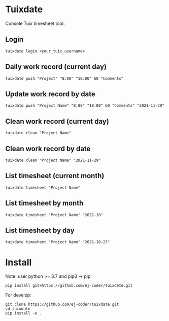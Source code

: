 # Tuixdate

Console Tuix timesheet tool.

## Login
```
tuixdate login <your_tuix_username>
```

## Daily work record (current day)
```
tuixdate push "Project" "8:00" "18:00" 60 "Comments"
```

## Update work record by date
```
tuixdate push "Project Name" "8:00" "18:00" 60 "Comments" "2021-11-29"
```

## Clean work record (current day) 
```
tuixdate clean "Project Name"
```

## Clean work record by date 
```
tuixdate clean "Project Name" "2021-11-29"
```

## List timesheet (current month)
```
tuixdate timesheet "Project Name"
```

## List timesheet by month
```
tuixdate timesheet "Project Name" "2021-10"
```

## List timesheet by day
```
tuixdate timesheet "Project Name" "2021-10-25"
```

# Install

Note: user python >= 3.7 and pip3 -> pip

```
pip install git+https://github.com/ej-coder/tuixdate.git
```

For develop:

```
git clone https://github.com/ej-coder/tuixdate.git
cd tuixdate
pip install -e .
```
